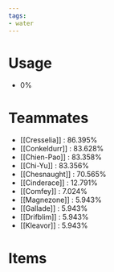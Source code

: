 ```yaml
---
tags:
- water
---
```

# Usage
- 0%
# Teammates
- [[Cresselia]] : 86.395%
- [[Conkeldurr]] : 83.628%
- [[Chien-Pao]] : 83.358%
- [[Chi-Yu]] : 83.356%
- [[Chesnaught]] : 70.565%
- [[Cinderace]] : 12.791%
- [[Comfey]] : 7.024%
- [[Magnezone]] : 5.943%
- [[Gallade]] : 5.943%
- [[Drifblim]] : 5.943%
- [[Kleavor]] : 5.943%
# Items
